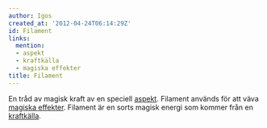 ```yaml
---
author: Igos
created_at: '2012-04-24T06:14:29Z'
id: Filament
links:
  mention:
  - aspekt
  - kraftkälla
  - magiska effekter
title: Filament
---
```


En tråd av magisk kraft av en speciell [aspekt]. Filament används för att väva [magiska effekter].
Filament är en sorts magisk energi som kommer från en [kraftkälla].

  [aspekt]: aspekt
  [magiska effekter]: magiska_effekter
  [kraftkälla]: kraftkälla
